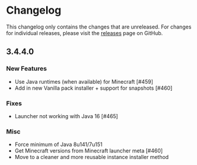 # Changelog

This changelog only contains the changes that are unreleased. For changes for individual releases, please visit the
[releases](https://github.com/ATLauncher/ATLauncher/releases) page on GitHub.

## 3.4.4.0

### New Features
- Use Java runtimes (when available) for Minecraft [#459]
- Add in new Vanilla pack installer + support for snapshots [#460]

### Fixes
- Launcher not working with Java 16 [#465]

### Misc
- Force minimum of Java 8u141/7u151
- Get Minecraft versions from Minecraft launcher meta [#460]
- Move to a cleaner and more reusable instance installer method
